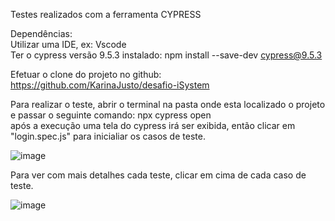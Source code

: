 Testes realizados com a ferramenta CYPRESS

Dependências: <br>
Utilizar uma IDE, ex: Vscode <br>
Ter o cypress versão 9.5.3 instalado: npm install --save-dev cypress@9.5.3

Efetuar o clone do projeto no github: https://github.com/KarinaJusto/desafio-iSystem

Para realizar o teste, abrir o terminal na pasta onde esta localizado o projeto e passar o seguinte comando: npx cypress open <br>
após a execução uma tela do cypress irá ser exibida, então clicar em "login.spec.js" para inicialiar os casos de teste.

![image](https://user-images.githubusercontent.com/89616009/175796773-07a6d863-1c4a-4889-b8f8-d245d9b5a59a.png)

Para ver com mais detalhes cada teste, clicar em cima de cada caso de teste. <br>

![image](https://user-images.githubusercontent.com/89616009/175797065-2a63f332-3f9b-4691-b759-783ada758be1.png)



